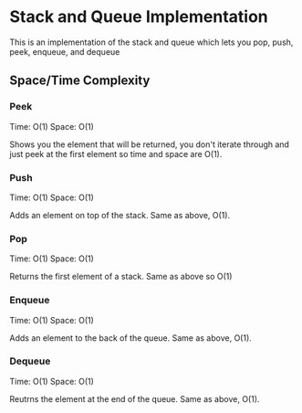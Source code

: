 # Stack and Queue Implementation
This is an implementation of the stack and queue which lets you pop, push, peek, enqueue, and dequeue

## Space/Time Complexity
### Peek
Time: O(1)
Space: O(1)

Shows you the element that will be returned, you don't iterate through and just peek at the first element so time and space are O(1).
### Push
Time: O(1)
Space: O(1)

Adds an element on top of the stack. Same as above, O(1).

### Pop
Time: O(1)
Space: O(1)

Returns the first element of a stack. Same as above so O(1)

### Enqueue
Time: O(1)
Space: O(1)

Adds an element to the back of the queue. Same as above, O(1).
### Dequeue
Time: O(1)
Space: O(1)

Reutrns the element at the end of the queue. Same as above, O(1).